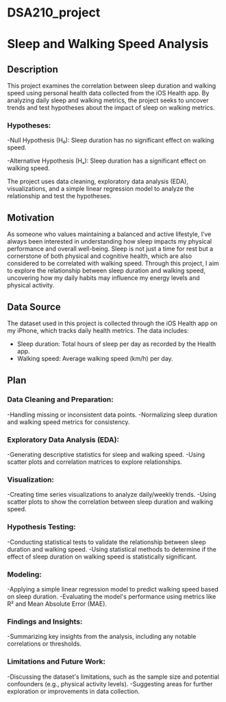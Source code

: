 # DSA210_project
# Sleep and Walking Speed Analysis

## Description
This project examines the correlation between sleep duration and walking speed using personal health data collected from the iOS Health app. By analyzing daily sleep and walking metrics, the project seeks to uncover trends and test hypotheses about the impact of sleep on walking metrics.

### Hypotheses:
-Null Hypothesis (H₀): Sleep duration has no significant effect on walking speed.

-Alternative Hypothesis (Hₐ): Sleep duration has a significant effect on walking speed.

The project uses data cleaning, exploratory data analysis (EDA), visualizations, and a simple linear regression model to analyze the relationship and test the hypotheses.

## Motivation
As someone who values maintaining a balanced and active lifestyle, I’ve always been interested in understanding how sleep impacts my physical performance and overall well-being. Sleep is not just a time for rest but a cornerstone of both physical and cognitive health, which are also considered to be correlated with walking speed. Through this project, I aim to explore the relationship between sleep duration and walking speed, uncovering how my daily habits may influence my energy levels and physical activity. 

## Data Source
The dataset used in this project is collected through the iOS Health app on my iPhone, which tracks daily health metrics. The data includes:

- Sleep duration: Total hours of sleep per day as recorded by the Health app.
- Walking speed: Average walking speed (km/h) per day.

## Plan
### Data Cleaning and Preparation:

-Handling missing or inconsistent data points.
-Normalizing sleep duration and walking speed metrics for consistency.

### Exploratory Data Analysis (EDA):

-Generating descriptive statistics for sleep and walking speed.
-Using scatter plots and correlation matrices to explore relationships.

### Visualization:

-Creating time series visualizations to analyze daily/weekly trends.
-Using scatter plots to show the correlation between sleep duration and walking speed.

### Hypothesis Testing:

-Conducting statistical tests to validate the relationship between sleep duration and walking speed.
-Using statistical methods to determine if the effect of sleep duration on walking speed is statistically significant.

### Modeling:

-Applying a simple linear regression model to predict walking speed based on sleep duration.
-Evaluating the model's performance using metrics like R² and Mean Absolute Error (MAE).

### Findings and Insights:

-Summarizing key insights from the analysis, including any notable correlations or thresholds.

### Limitations and Future Work:

-Discussing the dataset's limitations, such as the sample size and potential confounders (e.g., physical activity levels).
-Suggesting areas for further exploration or improvements in data collection.

